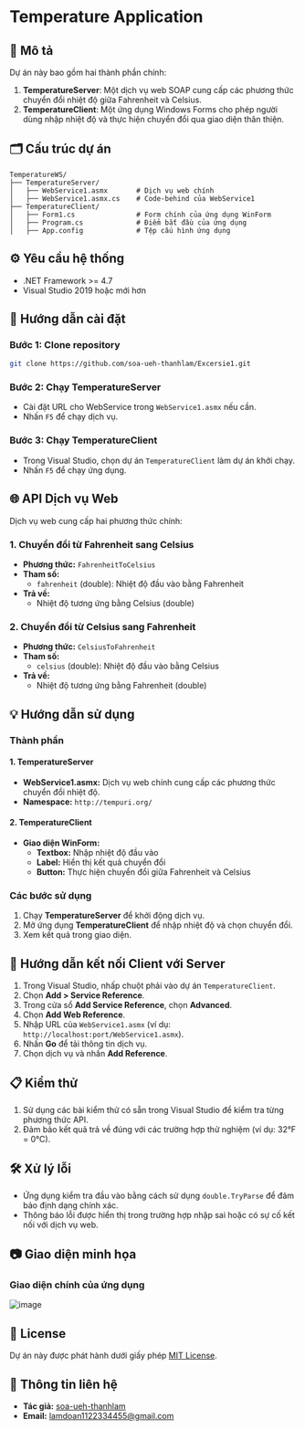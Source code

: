# Temperature Application

## 🌟 Mô tả
Dự án này bao gồm hai thành phần chính:

1. **TemperatureServer**: Một dịch vụ web SOAP cung cấp các phương thức chuyển đổi nhiệt độ giữa Fahrenheit và Celsius.
2. **TemperatureClient**: Một ứng dụng Windows Forms cho phép người dùng nhập nhiệt độ và thực hiện chuyển đổi qua giao diện thân thiện.

## 🗂️ Cấu trúc dự án
```
TemperatureWS/
├── TemperatureServer/
│   ├── WebService1.asmx       # Dịch vụ web chính
│   ├── WebService1.asmx.cs    # Code-behind của WebService1
├── TemperatureClient/
│   ├── Form1.cs               # Form chính của ứng dụng WinForm
│   ├── Program.cs             # Điểm bắt đầu của ứng dụng
│   ├── App.config             # Tệp cấu hình ứng dụng
```

## ⚙️ Yêu cầu hệ thống
- .NET Framework >= 4.7
- Visual Studio 2019 hoặc mới hơn

## 🚀 Hướng dẫn cài đặt

### Bước 1: Clone repository
```bash
git clone https://github.com/soa-ueh-thanhlam/Excersie1.git
```

### Bước 2: Chạy TemperatureServer
- Cài đặt URL cho WebService trong `WebService1.asmx` nếu cần.
- Nhấn `F5` để chạy dịch vụ.

### Bước 3: Chạy TemperatureClient
- Trong Visual Studio, chọn dự án `TemperatureClient` làm dự án khởi chạy.
- Nhấn `F5` để chạy ứng dụng.

## 🌐 API Dịch vụ Web
Dịch vụ web cung cấp hai phương thức chính:

### 1. Chuyển đổi từ Fahrenheit sang Celsius
- **Phương thức:** `FahrenheitToCelsius`
- **Tham số:**
  - `fahrenheit` (double): Nhiệt độ đầu vào bằng Fahrenheit
- **Trả về:**
  - Nhiệt độ tương ứng bằng Celsius (double)

### 2. Chuyển đổi từ Celsius sang Fahrenheit
- **Phương thức:** `CelsiusToFahrenheit`
- **Tham số:**
  - `celsius` (double): Nhiệt độ đầu vào bằng Celsius
- **Trả về:**
  - Nhiệt độ tương ứng bằng Fahrenheit (double)

## 💡 Hướng dẫn sử dụng

### Thành phần

#### 1. TemperatureServer
- **WebService1.asmx:** Dịch vụ web chính cung cấp các phương thức chuyển đổi nhiệt độ.
- **Namespace:** `http://tempuri.org/`

#### 2. TemperatureClient
- **Giao diện WinForm:**
  - **Textbox:** Nhập nhiệt độ đầu vào
  - **Label:** Hiển thị kết quả chuyển đổi
  - **Button:** Thực hiện chuyển đổi giữa Fahrenheit và Celsius

### Các bước sử dụng
1. Chạy **TemperatureServer** để khởi động dịch vụ.
2. Mở ứng dụng **TemperatureClient** để nhập nhiệt độ và chọn chuyển đổi.
3. Xem kết quả trong giao diện.

## 🔧 Hướng dẫn kết nối Client với Server

1. Trong Visual Studio, nhấp chuột phải vào dự án `TemperatureClient`.
2. Chọn **Add > Service Reference**.
3. Trong cửa sổ **Add Service Reference**, chọn **Advanced**.
4. Chọn **Add Web Reference**.
5. Nhập URL của `WebService1.asmx` (ví dụ: `http://localhost:port/WebService1.asmx`).
6. Nhấn **Go** để tải thông tin dịch vụ.
7. Chọn dịch vụ và nhấn **Add Reference**.

## 📋 Kiểm thử
1. Sử dụng các bài kiểm thử có sẵn trong Visual Studio để kiểm tra từng phương thức API.
2. Đảm bảo kết quả trả về đúng với các trường hợp thử nghiệm (ví dụ: 32°F = 0°C).

## 🛠️ Xử lý lỗi
- Ứng dụng kiểm tra đầu vào bằng cách sử dụng `double.TryParse` để đảm bảo định dạng chính xác.
- Thông báo lỗi được hiển thị trong trường hợp nhập sai hoặc có sự cố kết nối với dịch vụ web.

## 📷 Giao diện minh họa
### Giao diện chính của ứng dụng
![image](https://github.com/user-attachments/assets/4624c319-4e03-45fe-91be-bb90e18f1846)

## 📜 License
Dự án này được phát hành dưới giấy phép [MIT License](LICENSE).

## 📧 Thông tin liên hệ
- **Tác giả:** [soa-ueh-thanhlam](https://github.com/soa-ueh-thanhlam)
- **Email:** lamdoan1122334455@gmail.com
